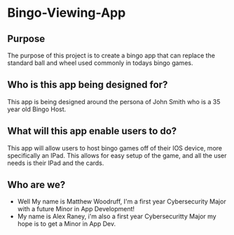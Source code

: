 # Bingo-Viewing-App
## Purpose
The purpose of this project is to create a bingo app that can replace the standard ball and wheel used commonly in todays bingo games.
## Who is this app being designed for?
This app is being designed around the persona of John Smith who is a 35 year old Bingo Host.
## What will this app enable users to do?
This app will allow users to host bingo games off of their IOS device, more specifically an IPad. This allows for easy setup of the game, and 
all the user needs is their IPad and the cards.
## Who are we?
* Well My name is Matthew Woodruff, I'm a first year Cybersecurity Major with a future Minor in App Development!
* My name is Alex Raney, i'm also a first year Cybersecuritty Major my hope is to get a Minor in App Dev.
